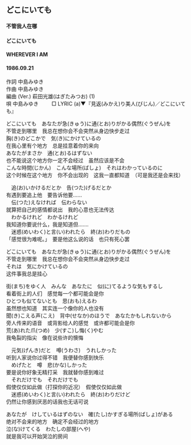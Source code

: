 ## どこにいても
#### 不管我人在哪
#### どこにいても
#### WHEREVER I AM 
#### 1986.09.21


作詞        中島みゆき  
作曲        中島みゆき  
編曲 (Ver.) 萩田光雄(はぎたみつお) (1)  
唄          中島みゆき 　　
□ LYRIC (a)▼『見返(みかえ)り美人(びじん)／どこにいても』　　

どこにいても　あなたが急(きゅう)に通(とお)りがかる偶然(ぐうぜん)を  
不管走到哪里　我总在想你会不会突然从身边快步走过  
胸(き)のどこかで　気(き)にかけているの  
在我心里有个地方　总是挂意着你的来向  
あなたがまさか　通(とお)るはずない  
也不能说这个地方你一定不会经过　虽然应该是不会  
こんな時間(じかん)　こんな場所(ばしょ)　それはわかっているのに  
这个时候在这个地方　你不会出现的　这我一直都知道　（可是我还是会来找）  
  
　追(お)いかけるだとか　告(つた)げるだとか  
  有遇到要追上他　要告诉他要......   
　伝(つた)えなければ　伝わらない  
  就算把自己的感情都说出　我的心意也无法传达  
　わかるけれど　わかるけれど  
  我知道你要说什么，我是知道但.......  
　迷惑(めいわく)と言(い)われたら　終(お)わりだもの  
  「感觉很为难呢。」　要是他这么说的话　也只有死心罢  
  
どこにいても　あなたが急(きゅう)に通(とお)りがかる偶然(ぐうぜん)を  
不管走到哪里　我总在想你会不会突然从身边快步走过  
それは　気にかけているの  
这件事我总是挂心  
  
  
街(まち)をゆく人　みんな　あなたに　似(に)てるような気もするし  
看着街上的人们　感觉每一个都可能会是你  
ひとつも似てないとも　思(おも)えるわ  
虽然想也知道　其实连一个像你的人也没有  
聞(き)こえる声(こえ)　背中(せなか)のほうで　あなたかもしれないから  
旁人传来的语音　或背影给人的感觉　或许都可能会是你   
荒(あ)れた爪(つめ)　少(すこ)し悔(く)やむ  
我龟裂的指尖　像在说些许的懊悔  
  
　元気(げんき)だと　噂(うわさ)　うれしかった  
   听到人家说你过得不错　我便替你感到快乐  
　めげたと　噂　悲(かな)しかった  
  要是说你好象无精打采　我就替你感到难过  
　それだけでも　それだけでも  
  假使仅仅如此做（打探你的近况）　假使仅仅如此做  
　迷惑(めいわく)と言(い)われたら　終(お)わりだけど  
  仍然让你感到厌恶的话我也无话可说  
  
あなたが　けしているはずのない　確(たし)かすぎる場所(ばしょ)がある  
绝对不会来的地方　确定不会经过的地方   
泣(な)けてくる　わたしの部屋(へや)  
就是我可以开始哭泣的房间  
